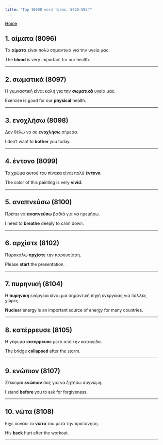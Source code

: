 ```yaml
---
title: "Top 10000 word forms: 5925-5934"
...
```


[Home](./) 

## 1. αίματα (8096)

Τα **αίματα** είναι πολύ σημαντικά για την υγεία μας.

The **blood** is very important for our health.

---

## 2. σωματικά (8097)

Η γυμναστική είναι καλή για την **σωματικά** υγεία μας.  

Exercise is good for our **physical** health.

---

## 3. ενοχλήσω (8098)

Δεν θέλω να σε **ενοχλήσω** σήμερα.  

I don’t want to **bother** you today.

---

## 4. έντονο (8099)

Το χρώμα αυτού του πίνακα είναι πολύ **έντονο**.  

The color of this painting is very **vivid**.

---

## 5. αναπνεύσω (8100)

Πρέπει να **αναπνεύσω** βαθιά για να ηρεμήσω.  

I need to **breathe** deeply to calm down.

---

## 6. αρχίστε (8102)

Παρακαλώ **αρχίστε** την παρουσίαση.

Please **start** the presentation.

---

## 7. πυρηνική (8104)

Η **πυρηνική** ενέργεια είναι μια σημαντική πηγή ενέργειας για πολλές χώρες.  

**Nuclear** energy is an important source of energy for many countries.

---

## 8. κατέρρευσε (8105)

Η γέφυρα **κατέρρευσε** μετά από την καταιγίδα.  

The bridge **collapsed** after the storm.

---

## 9. ενώπιον (8107)

Στέκομαι **ενώπιον** σας για να ζητήσω συγνώμη.  

I stand **before** you to ask for forgiveness.

---

## 10. νώτα (8108)

Είχε πονάει το **νώτα** του μετά την προπόνηση.  

His **back** hurt after the workout.

---

